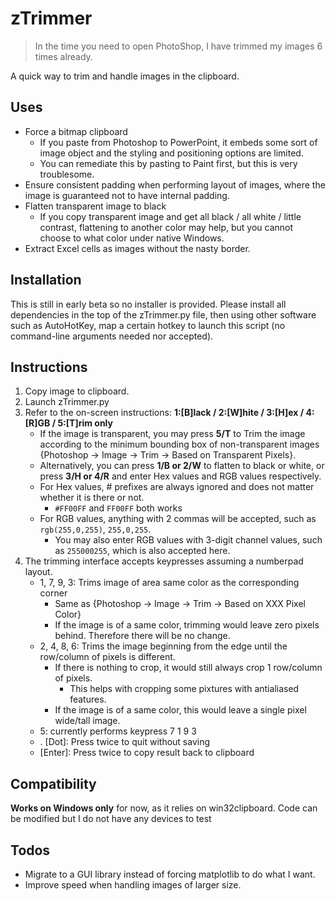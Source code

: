 # zTrimmer

> In the time you need to open PhotoShop, I have trimmed my images 6 times already. 

A quick way to trim and handle images in the clipboard. 

## Uses

- Force a bitmap clipboard 
  - If you paste from Photoshop to PowerPoint, it embeds some sort of image object and the styling and positioning options are limited.
  - You can remediate this by pasting to Paint first, but this is very troublesome. 
- Ensure consistent padding when performing layout of images, where the image is guaranteed not to have internal padding. 
- Flatten transparent image to black
  - If you copy transparent image and get all black / all white / little contrast, flattening to another color may help, but you cannot choose to what color under native Windows.
- Extract Excel cells as images without the nasty border. 

## Installation

This is still in early beta so no installer is provided. Please install all dependencies in the top of the zTrimmer.py file, then using other software such as AutoHotKey, map a certain hotkey to launch this script (no command-line arguments needed nor accepted). 

## Instructions

1. Copy image to clipboard. 
2. Launch zTrimmer.py
3. Refer to the on-screen instructions: **1:[B]lack / 2:[W]hite / 3:[H]ex / 4:[R]GB / 5:[T]rim only**
   - If the image is transparent, you may press **5/T** to Trim the image according to the minimum bounding box of non-transparent images {Photoshop -> Image -> Trim -> Based on Transparent Pixels}. 
   - Alternatively, you can press **1/B or 2/W** to flatten to black or white, or press **3/H or 4/R** and enter Hex values and RGB values respectively. 
   - For Hex values, # prefixes are always ignored and does not matter whether it is there or not. 
     - ```#FF00FF``` and ```FF00FF``` both works
   - For RGB values, anything with 2 commas will be accepted, such as ```rgb(255,0,255)```, ```255,0,255```. 
     - You may also enter RGB values with 3-digit channel values, such as ```255000255```, which is also accepted here. 
4. The trimming interface accepts keypresses assuming a numberpad layout. 
   - 1, 7, 9, 3: Trims image of area same color as the corresponding corner
     - Same as {Photoshop -> Image -> Trim -> Based on XXX Pixel Color}
     - If the image is of a same color, trimming would leave zero pixels behind. Therefore there will be no change. 
   - 2, 4, 8, 6: Trims the image beginning from the edge until the row/column of pixels is different. 
     - If there is nothing to crop, it would still always crop 1 row/column of pixels. 
       - This helps with cropping some pixtures with antialiased features. 
     - If the image is of a same color, this would leave a single pixel wide/tall image. 
   - 5: currently performs keypress 7 1 9 3
   - . [Dot]: Press twice to quit without saving
   - [Enter]: Press twice to copy result back to clipboard
   

 

## Compatibility 

**Works on Windows only** for now, as it relies on win32clipboard. Code can be modified but I do not have any devices to test

## Todos

- Migrate to a GUI library instead of forcing matplotlib to do what I want. 
- Improve speed when handling images of larger size. 
